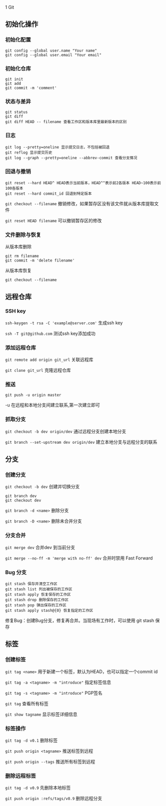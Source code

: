1 Git

## 初始化操作

### 初始化配置

```
git config --global user.name "Your name"
git config --global user.email "Your email"
```

### 初始化仓库

```
git init
git add
git commit -m 'comment'
```

### 状态与差异

```
git status
git diff
git diff HEAD -- filename 查看工作区和版本库里最新版本的区别
```

### 日志

```
git log --pretty=oneline 显示提交日志，不包括被回退
git reflog 显示提交历史
git log --graph --pretty=oneline --abbrev-commit 查看分支情况
```

### 回退与撤销

```
git reset --hard HEAD^ HEAD表示当前版本，HEAD^^表示前2各版本 HEAD~100表示前100各版本
git reset --hard commit_id 回退到特定版本
```

`git checkout --filename`
撤销修改，如果暂存区没有该文件就从版本库提取文件

`git reset HEAD filename`
可以撤销暂存区的修改

### 文件删除与恢复

从版本库删除
```
git rm filename
git commit -m 'delete filename'
```

从版本库恢复
```
git checkout --filename
```

## 远程仓库

### SSH key

`ssh-keygen -t rsa -C 'example@server.com'` 生成ssh key

`ssh -T git@github.com` 测试ssh key添加成功

### 添加远程仓库

`git remote add origin git_url` 关联远程库

`git clone git_url` 克隆远程仓库

### 推送

`git push -u origin master`

-u 在远程和本地分支间建立联系,第一次建立即可

### 抓取分支

`git checkout -b dev origin/dev` 通过远程分支创建本地分支

`git branch --set-upstream dev origin/dev` 建立本地分支与远程分支的联系

## 分支

### 创建分支

`git checkout -b dev` 创建并切换分支

```
git branch dev
git checkout dev
```

`git branch -d <name>` 删除分支

`git branch -D <name>` 删除未合并分支

### 分支合并

`git merge dev` 合并dev 到当前分支

`git merge --no-ff -m 'merge with no-ff' dev` 合并时禁用 Fast Forward

### Bug 分支

```
git stash 保存并清空工作区
git stash list 列出被保存的工作区
git stash apply 恢复保存的工作区
git stash drop 删除保存的工作区
git stash pop 弹出保存的工作区
git stash apply stash@{0} 恢复指定的工作区
```

修复Bug：创建Bug分支，修复再合并。当现场有工作时，可以使用 git stash 保存

## 标签

### 创建标签

`git tag <name>` 用于新建一个标签，默认为HEAD，也可以指定一个commit id

`git tag -a <tagname> -m "introduce"` 指定标签信息

`git tag -s <tagname> -m "introduce"` PGP签名

`git tag` 查看所有标签

`git show tagname` 显示标签详细信息

### 标签操作

`git tag -d v0.1` 删除标签

`git push origin <tagname>` 推送标签到远程

`git push origin --tags` 推送所有标签到远程

### 删除远程标签

`git tag -d v0.9` 先删除本地标签

`git push origin :refs/tags/v0.9` 删除远程分支

